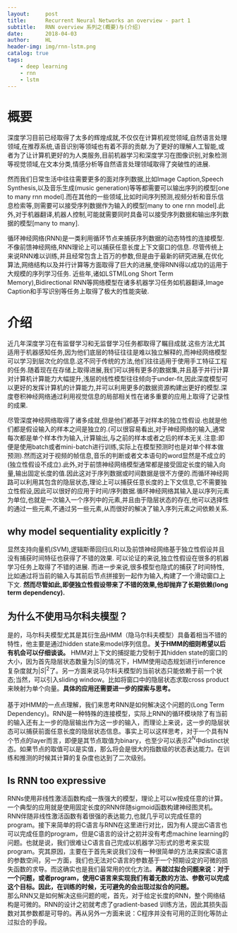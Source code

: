 ```yaml
---
layout:     post
title:      Recurrent Neural Networks an overview - part 1
subtitle:   RNN overview 系列之(概要)与(介绍)
date:       2018-04-03
author:     HL
header-img: img/rnn-lstm.png
catalog: true
tags:
    - deep learning
    - rnn
    - lstm
---
```


# 概要
<p>
深度学习目前已经取得了太多的辉煌成就,不仅仅在计算机视觉领域,自然语言处理领域,在推荐系统,语音识别等领域也有着不菲的贡献.为了更好的理解人工智能,或者为了让计算机更好的为人类服务,目前机器学习和深度学习在图像识别,对象检测等视觉领域,在文本分类,情感分析等自然语言处理领域取得了突破性的进展.
</p> 
<p>
然而我们日常生活中往往需要更多的面对序列数据,比如Image Caption,Speech Synthesis,以及音乐生成(music generation)等等都需要可以输出序列的模型[one to many rnn model].而在其他的一些领域,比如时间序列预测,视频分析和音乐信息检索等,则需要可以接受序列数据作为输入的模型[many to one rnn model].此外,对于机器翻译,机器人控制,可能就需要同时具备可以接受序列数据和输出序列数据的模型[many to many].
</p>
<p>
循环神经网络(RNN)是一类利用循环节点来捕获序列数据的动态特性的连接模型.不像前馈神经网络,RNN理论上可以捕获任意长度上下文窗口的信息. 尽管传统上来说RNN难以训练,并且经常包含上百万的参数,但是由于最新的研究进展,在优化算法,网络结构以及并行计算等方面取得了巨大的进展,使得RNN得以成功的运用于大规模的序列学习任务. 近些年,诸如LSTM(Long Short Term Memory),Bidirectional RNN等网络模型在诸多机器学习任务如机器翻译,Image Caption和手写识别等任务上取得了极大的性能突破.
</p>

# 介绍
<p>
近几年深度学习在有监督学习和无监督学习任务都取得了瞩目成就.这些方法尤其适用于机器感知任务,因为他们底层的特征往往是难以独立解释的,而神经网络模型可以学习到层次化的信息.这不同于传统的方法,他们往往适用于使用手工特征工程的任务.随着现在在存储上取得进展,我们可以拥有更多的数据集,并且基于并行计算对计算机计算能力大幅提升,浅层的线性模型往往倾向于under-fit,因此深度模型可以更好的发挥计算机的计算能力,并可以利用更多的数据资源构建出更好的模型.深度卷积神经网络通过利用视觉信息的局部相关性在诸多重要的应用上取得了记录性的成果.
</p>
<p>
尽管深度神经网络取得了诸多成就,但是他们都基于对样本的独立性假设.也就是他们都是假设输入的样本之间是独立的.(可以很容易看出,对于神经网络的输入,通常每次都是单个样本作为输入,计算输出,与之前的样本或者之后的样本无关.注意:即便是使用batch或者mini-batch进行训练,实际上在模型预测时也是对单个样本做预测).然而这对于视频的帧信息,音乐的判断或者文本语句的word显然是不成立的(独立性假设不成立).此外,对于前馈神经网络模型通常都是接受固定长度的输入向量,输出固定长度的值.因此这对于序列数据或时间数据是很不方便的.而循环神经网路可以利用其包含的隐层状态,理论上可以捕获任意长度的上下文信息,它不需要独立性假设,因此可以很好的应用于时间/序列数据.循环神经网络其输入是以序列元素为单位,也就是一次输入一个序列中的元素,并且由于隐层状态的存在,他可以选择性的通过一些元素,不通过另一些元素,从而很好的解决了输入序列元素之间依赖关系.
</p>

## why model sequentiality explicitly ?
显然支持向量机(SVM),逻辑斯蒂回归(LR)以及前馈神经网络基于独立性假设并且没有捕获时间特征也获得了不错的效果. 可以论证的来说,独立性假设在很多的机器学习任务上取得了不错的进展. 而进一步来说,很多模型也隐式的捕获了时间特性,比如通过将当前的输入与其前后节点拼接到一起作为输入,构建了一个滑动窗口上下文.  **然而尽管如此,即便独立性假设带来了不错的效果,他却抛弃了长期依赖(long term dependency).**
## 为什么不使用马尔科夫模型？
是的，马尔科夫模型尤其是其衍生品HMM（隐马尔科夫模型）具备着相当不错的特性，他主要是通过hidden state来model序列信息。**关于HMM的细则希望以后有机会可以仔细谈谈。** HMM对上下文的捕捉能力受制于其hidden state的窗口的大小，因为首先隐层状态数量为|S|的情况下，HMM使用动态规划进行inference复杂度就为$|S|^2$了。另一方面来说马尔科夫模型的当前状态只能依赖于前一个状态;当然，可以引入sliding window。比如将窗口中的隐层状态求取cross product来映射为单个向量。**具体的应用还需要进一步的探索与思考。**    
<br/>
基于对HMM的一点点理解，我们来思考RNN是如何解决这个问题的(Long Term Dependency)。RNN是一种特殊的连接模型，实际上RNN的循环模块除了有当前的输入还有上一步的隐层输出作为这一步的输入，而理论上来说，这一步的隐层状态可以捕获前面任意长度的隐层状态信息。事实上可以这样思考，对于一个具有N个节点的layer而言，即便是其节点取值为binary，也至少可以表示$2^{N}$中distinct状态。如果节点的取值可以是实值，那么将会是很大的指数级的状态表达能力。在训练和推测的时候其计算的复杂度也达到了二次级别。

## Is RNN too expressive
RNNs使用非线性激活函数构成一族强大的模型，理论上可以w按成任意的计算。一个典型的应用就是使用固定长度的RNN伴随sigmoid函数构建神经图灵机。RNN伴随非线性激活函数有着很强的表达能力,也就几乎可以完成任意的program。接下来简单的将C语言与RNN在这里进行对比，因为有人提出C语言也可以完成任意的program，但是C语言的设计之初并没有考虑machine learning的问题。也就是说，我们很难让C语言自己完成以机器学习形式的思考来实现program。究其原因，主要在于首先来说我们没有一种很简单的方法来探索C语言的参数空间，另一方面，我们也无法对C语言的参数基于一个预期设定的可微的损失函数的求导。而这确实也是我们最常用的优化方法。**再就过拟合问题来说：对于一个问题，或者program，使用C语言来实现我们有着无数的方法、参数可以完成这个目标。因此，在训练的时候，无可避免的会出现过拟合的问题。**  
那么RNN又是如何解决这些问题的呢，首先，对于给定长度的RNN，整个网络结构是可微的。RNN的设计之初就考虑了gradient-based 训练方法，因此其损失函数对其参数都是可导的。再从另外一方面来说：C程序并没有可用的正则化等防止过拟合的手段。


